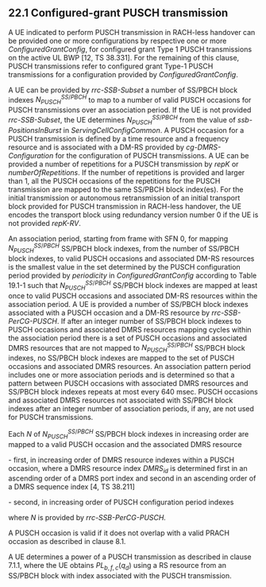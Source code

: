 ## 22.1 Configured-grant PUSCH transmission

A UE indicated to perform PUSCH transmission in RACH-less handover can
be provided one or more configurations by respective one or more
*ConfiguredGrantConfig*, for configured grant Type 1 PUSCH transmissions
on the active UL BWP \[12, TS 38.331\]. For the remaining of this
clause, PUSCH transmissions refer to configured grant Type-1 PUSCH
transmissions for a configuration provided by *ConfiguredGrantConfig*.

A UE can be provided by *rrc-SSB-Subset* a number of SS/PBCH block
indexes $N_{PUSCH}^{SS/PBCH}$ to map to a number of valid PUSCH
occasions for PUSCH transmissions over an association period. If the UE
is not provided *rrc-SSB-Subset*, the UE determines
$N_{PUSCH}^{SS/PBCH}$ from the value of *ssb-PositionsInBurst* in
*ServingCellConfigCommon*. A PUSCH occasion for a PUSCH transmission is
defined by a time resource and a frequency resource and is associated
with a DM-RS provided by *cg-DMRS-Configuration* for the configuration
of PUSCH transmissions. A UE can be provided a number of repetitions for
a PUSCH transmission by *repK* or *numberOfRepetitions*. If the number
of repetitions is provided and larger than 1, all the PUSCH occasions of
the repetitions for the PUSCH transmission are mapped to the same
SS/PBCH block index(es). For the initial transmission or autonomous
retransmission of an initial transport block provided for PUSCH
transmission in RACH-less handover, the UE encodes the transport block
using redundancy version number 0 if the UE is not provided *repK-RV*.

An association period, starting from frame with SFN 0, for mapping
$N_{PUSCH}^{SS/PBCH}$ SS/PBCH block indexes, from the number of SS/PBCH
block indexes, to valid PUSCH occasions and associated DM-RS resources
is the smallest value in the set determined by the PUSCH configuration
period provided by *periodicity* in *ConfiguredGrantConfig* according to
Table 19.1-1 such that $N_{PUSCH}^{SS/PBCH}$ SS/PBCH block indexes are
mapped at least once to valid PUSCH occasions and associated DM-RS
resources within the association period. A UE is provided a number of
SS/PBCH block indexes associated with a PUSCH occasion and a DM-RS
resource by *rrc-SSB-PerCG-PUSCH*. If after an integer number of SS/PBCH
block indexes to PUSCH occasions and associated DMRS resources mapping
cycles within the association period there is a set of PUSCH occasions
and associated DMRS resources that are not mapped to
$N_{PUSCH}^{SS/PBCH}$ SS/PBCH block indexes, no SS/PBCH block indexes
are mapped to the set of PUSCH occasions and associated DMRS resources.
An association pattern period includes one or more association periods
and is determined so that a pattern between PUSCH occasions with
associated DMRS resources and SS/PBCH block indexes repeats at most
every 640 msec. PUSCH occasions and associated DMRS resources not
associated with SS/PBCH block indexes after an integer number of
association periods, if any, are not used for PUSCH transmissions.

Each *N* of $N_{PUSCH}^{SS/PBCH}$ SS/PBCH block indexes in increasing
order are mapped to a valid PUSCH occasion and the associated DMRS
resource

\- first, in increasing order of DMRS resource indexes within a PUSCH
occasion, where a DMRS resource index $DMRS_{id}$ is determined first in
an ascending order of a DMRS port index and second in an ascending order
of a DMRS sequence index \[4, TS 38.211\]

\- second, in increasing order of PUSCH configuration period indexes

where *N* is provided by *rrc-SSB-PerCG-PUSCH.*

A PUSCH occasion is valid if it does not overlap with a valid PRACH
occasion as described in clause 8.1.

A UE determines a power of a PUSCH transmission as described in clause
7.1.1, where the UE obtains ${PL}_{b,f,c}(q_{d})$ using a RS resource
from an SS/PBCH block with index associated with the PUSCH transmission.